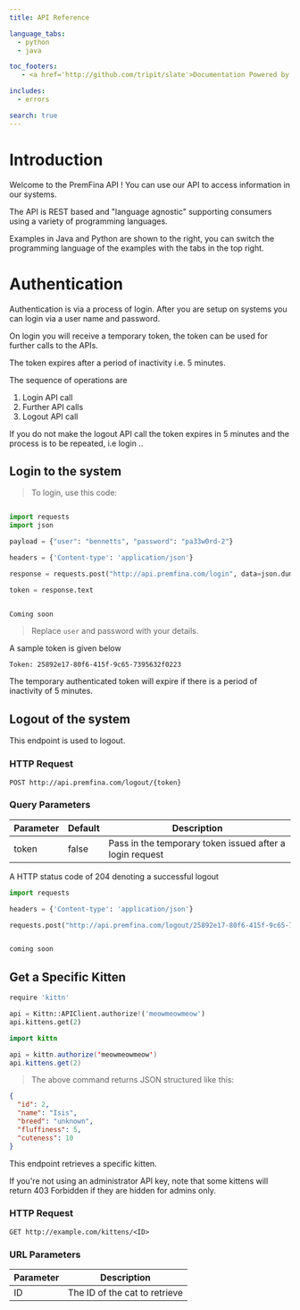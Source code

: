 ```yaml
---
title: API Reference

language_tabs:
  - python
  - java

toc_footers:
   - <a href='http://github.com/tripit/slate'>Documentation Powered by Slate</a>

includes:
  - errors

search: true
---
```


# Introduction

Welcome to the PremFina API ! You can use our API to access information in our systems.

The API is REST based and "language agnostic" supporting consumers using a variety of programming languages.

Examples in  Java and Python are shown to the right, you can switch the programming language of the examples with the tabs in the top right.

# Authentication

Authentication is via a process of login. After you are setup on systems you can login via a user name and password.

On login you will receive a temporary token, the token can be used for further calls to the APIs.

The token expires after a period of inactivity i.e. 5 minutes.

The sequence of operations are 

1. Login API call
2. Further API calls
3. Logout API call

If you do not make the logout API call the token expires in 5 minutes  and the process is to be repeated, i.e login ..

## Login to the system

> To login, use this code:

```python

import requests
import json

payload = {"user": "bennetts", "password": "pa33w0rd-2"}

headers = {'Content-type': 'application/json'}

response = requests.post("http://api.premfina.com/login", data=json.dumps(payload), headers = headers)

token = response.text

```

```java

Coming soon

```


> Replace `user` and password with your details.


A sample token is given below

`Token: 25892e17-80f6-415f-9c65-7395632f0223`

<aside class="notice">
The temporary authenticated token will expire if there is a period of inactivity of 5 minutes.
</aside>


## Logout of the system

This endpoint is used to logout.

### HTTP Request

`POST http://api.premfina.com/logout/{token}`

### Query Parameters

Parameter | Default | Description
--------- | ------- | -----------
token | false | Pass in the temporary token issued after a login request


<aside class="success">
A HTTP status code of 204 denoting a successful logout
</aside>


```python
import requests

headers = {'Content-type': 'application/json'}

requests.post("http://api.premfina.com/logout/25892e17-80f6-415f-9c65-7395632f0223", headers = headers)

```

```java

coming soon

```



## Get a Specific Kitten

```python
require 'kittn'

api = Kittn::APIClient.authorize!('meowmeowmeow')
api.kittens.get(2)
```

```java
import kittn

api = kittn.authorize('meowmeowmeow')
api.kittens.get(2)
```


> The above command returns JSON structured like this:

```json
{
  "id": 2,
  "name": "Isis",
  "breed": "unknown",
  "fluffiness": 5,
  "cuteness": 10
}
```

This endpoint retrieves a specific kitten.

<aside class="warning">If you're not using an administrator API key, note that some kittens will return 403 Forbidden if they are hidden for admins only.</aside>

### HTTP Request

`GET http://example.com/kittens/<ID>`

### URL Parameters

Parameter | Description
--------- | -----------
ID | The ID of the cat to retrieve

